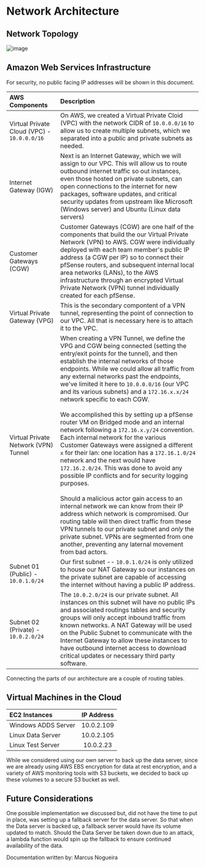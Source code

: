 # Network Architecture

## Network Topology

![image]()

## Amazon Web Services Infrastructure

For security, no public facing IP addresses will be shown in this document.

| **AWS Components**                          | **Description**                                                                                                                                                                                                                                                                                                                                                                                                                                                                                                                                                                                                                                                                                                                                                                                            |
| :------------------------------------------ | :--------------------------------------------------------------------------------------------------------------------------------------------------------------------------------------------------------------------------------------------------------------------------------------------------------------------------------------------------------------------------------------------------------------------------------------------------------------------------------------------------------------------------------------------------------------------------------------------------------------------------------------------------------------------------------------------------------------------------------------------------------------------------------------------------------- |
| Virtual Private Cloud (VPC) - `10.0.0.0/16` | On AWS, we created a Virtual Private Cloid (VPC) with the network CIDR of `10.0.0.0/16` to allow us to create multiple subnets, which we separated into a public and private subnets as needed.                                                                                                                                                                                                                                                                                                                                                                                                                                                                                                                                                                                                            |
| Internet Gateway (IGW)                      | Next is an Internet Gateway, which we will assign to our VPC. This will allow us to route outbound internet traffic so out instances, even those hosted on private subnets, can open connections to the internet for new packages, software updates, and critical security updates from upstream like Microsoft (Windows server) and Ubuntu (Linux data servers)                                                                                                                                                                                                                                                                                                                                                                                                                                           |
| Customer Gateways (CGW)                     | Customer Gateways (CGW) are one half of the components that build the our Virtual Private Network (VPN) to AWS. CGW were individually deployed with each team member's public IP address (a CGW per IP) so to connect their pfSense routers, and subsequent internal local area networks (LANs), to the AWS infrastructure through an encrypted Virtual Private Network (VPN) tunnel individually created for each pfSense.                                                                                                                                                                                                                                                                                                                                                                                |
| Virtual Private Gateway (VPG)               | This is the secondary compontent of a VPN tunnel, representing the point of connection to our VPC. All that is necessary here is to attach it to the VPC.                                                                                                                                                                                                                                                                                                                                                                                                                                                                                                                                                                                                                                                  |
| Virtual Private Network (VPN) Tunnel        | When creating a VPN Tunnel, we define the VPG and CGW being connected (setting the entry/exit points for the tunnel), and then establish the internal networks of those endpoints. While we could allow all traffic from any external networks past the endpoints, we've limited it here to `10.0.0.0/16` (our VPC and its various subnets) and a `172.16.x.x/24` network specific to each CGW. <br><br>We accomplished this by setting up a pfSense router VM on Bridged mode and an internal network following a `172.16.x.y/24` convention. Each internal network for the various Customer Gateways were assigned a different `x` for their lan: one location has a `172.16.1.0/24` network and the next would have `172.16.2.0/24`. This was done to avoid any possible IP conflicts and for security logging purposes. <br><br>Should a malicious actor gain access to an internal network we can know from their IP address which network is compromised. Our routing table will then direct traffic from these VPN tunnels to our private subnet and *only* the private subnet. VPNs are segmented from one another, preventing any laternal movement from bad actors.  |
| Subnet 01 (Public) - `10.0.1.0/24`          | Our first subnet -- `10.0.1.0/24` is only utilized to house our NAT Gateway so our instances on the private subnet are capable of accessing the internet without having a public IP address.                                                                                                                                                                                                                                                                                                                                                                                                                                                                                                                                                                                                               |
| Subnet 02 (Private) - `10.0.2.0/24`         | The `10.0.2.0/24` is our private subnet. All instances on this subnet will have no public IPs and associated routings tables and security groups will only accept inbound traffic from known networks. A NAT Gateway will be used on the Public Subnet to communicate with the Internet Gateway to allow these instances to have outbound internet access to download critical updates or necessary third party software.|

Connecting the parts of our architecture are a couple of routing tables.

## Virtual Machines in the Cloud

| **EC2 Instances**   | **IP Address** |
| :------------------ | :------------: |
| Windows ADDS Server |   10.0.2.109   |
| Linux Data Server   |   10.0.2.105   |
| Linux Test Server   |   10.0.2.23    |

While we considered using our own server to back up the data server, since we are already using AWS EBS encryption for data at rest encryption, and a variety of AWS monitoring tools with S3 buckets, we decided to back up these volumes to a secure S3 bucket as well. 

## Future Considerations

One possible implementation we discussed but, did not have the time to put in place, was setting up a fallback server for the data server. So that when the Data server is backed up, a fallback server would have its volume updated to match. Should the Data Server be taken down due to an attack, a lambda function would spin up the fallback to ensure continued availability of the data.



Documentation written by: Marcus Nogueira